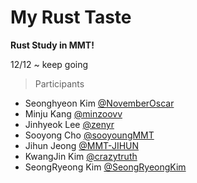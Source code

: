 # My Rust Taste

**Rust Study in MMT!**

12/12 ~ keep going

> Participants
 - Seonghyeon Kim [@NovemberOscar](https://github.com/NovemberOscar)
 - Minju Kang [@minzoovv](https://github.com/minzoovv)
 - Jinhyeok Lee [@zenyr](https://github.com/zenyr)
 - Sooyong Cho [@sooyoungMMT](https://github.com/sooyoungMMT)
 - Jihun Jeong [@MMT-JIHUN](https://github.com/MMT-JIHUN)
 - KwangJin Kim [@crazytruth](https://github.com/crazytruth)
 - SeongRyeong Kim [@SeongRyeongKim](https://github.com/SeongRyeongKim)
 